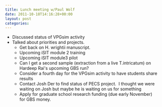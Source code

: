 ```yaml
---
title: Lunch meeting w/Paul Wolf
date: 2011-10-18T14:16:28+00:00
layout: post
categories:
---
```

  * Discussed status of VPGsim activity
  * Talked about priorities and projects.
      * Get back on H. wrightii manuscript.
      * Upcoming iSIT module 2 training
      * Upcoming iSIT module3 pilot
      * Can I get a second sample (extraction from a live T.intricatum) on Hardeep Rai's upcoming GBS run?
      * Consider a fourth day for the VPGsim activity to have students share results
      * Contact Josh Der to find status of PECS project.  I thought we were waiting on Josh but maybe he is waiting on us for something
      * Apply for graduate school research funding (due early November) for GBS money.
